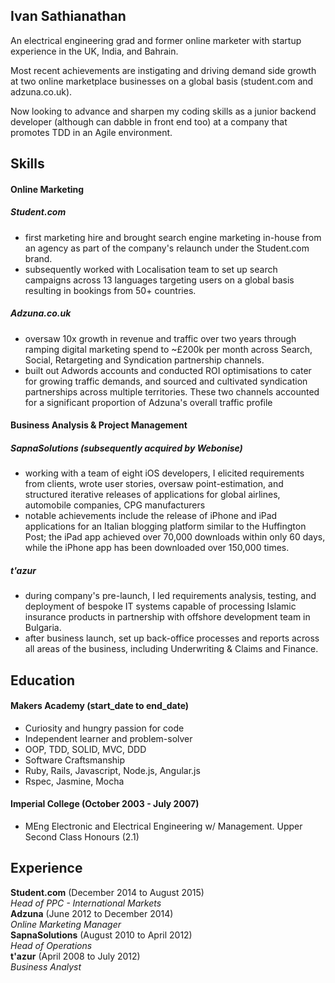 ## Ivan Sathianathan

An electrical engineering grad and former online marketer with startup experience in the UK, India, and Bahrain.

Most recent achievements are instigating and driving demand side growth at two online marketplace businesses on a global basis (student.com and adzuna.co.uk).

Now looking to advance and sharpen my coding skills as a junior backend developer (although can dabble in front end too) at a company that promotes TDD in an Agile environment.

## Skills

#### Online Marketing

##### Student.com
- first marketing hire and brought search engine marketing in-house from an agency as part of the company's relaunch under the Student.com brand.
- subsequently worked with Localisation team to set up search campaigns across 13 languages targeting users on a global basis resulting in bookings from 50+ countries.

##### Adzuna.co.uk
- oversaw 10x growth in revenue and traffic over two years through ramping digital marketing spend to ~£200k per month across Search, Social, Retargeting and Syndication partnership channels.
- built out Adwords accounts and conducted ROI optimisations to cater for growing traffic demands, and sourced and cultivated syndication partnerships across multiple territories. These two channels accounted for a significant proportion of Adzuna's overall traffic profile


#### Business Analysis & Project Management

##### SapnaSolutions (subsequently acquired by Webonise)
- working with a team of eight iOS developers, I elicited requirements from clients, wrote user stories, oversaw point-estimation, and structured iterative releases of applications for global airlines, automobile companies, CPG manufacturers
- notable achievements include the release of iPhone and iPad applications for an Italian blogging platform similar to the Huffington Post; the iPad app achieved over 70,000 downloads within only 60 days, while the iPhone app has been downloaded over 150,000 times.

##### t'azur
- during company's pre-launch, I led requirements analysis, testing, and deployment of bespoke IT systems capable of processing Islamic insurance products in partnership with offshore development team in Bulgaria.
- after business launch, set up back-office processes and reports across all areas of the business, including Underwriting & Claims and Finance.


## Education

#### Makers Academy (start_date to end_date)

- Curiosity and hungry passion for code
- Independent learner and problem-solver
- OOP, TDD, SOLID, MVC, DDD
- Software Craftsmanship
- Ruby, Rails, Javascript, Node.js, Angular.js
- Rspec, Jasmine, Mocha

#### Imperial College (October 2003 - July 2007)

- MEng Electronic and Electrical Engineering w/ Management. Upper Second Class Honours (2.1)

## Experience

**Student.com** (December 2014 to August 2015)    
*Head of PPC - International Markets*  
**Adzuna** (June 2012 to December 2014)   
*Online Marketing Manager*  
**SapnaSolutions** (August 2010 to April 2012)   
*Head of Operations*  
**t'azur** (April 2008 to July 2012)   
*Business Analyst*  
